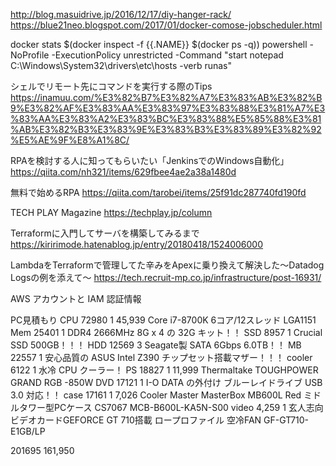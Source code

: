http://blog.masuidrive.jp/2016/12/17/diy-hanger-rack/
https://blue21neo.blogspot.com/2017/01/docker-comose-jobscheduler.html

docker stats $(docker inspect -f {{.NAME}} $(docker ps -q))
powershell -NoProfile -ExecutionPolicy unrestricted -Command "start notepad C:\Windows\System32\drivers\etc\hosts -verb runas"

シェルでリモート先にコマンドを実行する際のTips
https://inamuu.com/%E3%82%B7%E3%82%A7%E3%83%AB%E3%82%B9%E3%82%AF%E3%83%AA%E3%83%97%E3%83%88%E3%81%A7%E3%83%AA%E3%83%A2%E3%83%BC%E3%83%88%E5%85%88%E3%81%AB%E3%82%B3%E3%83%9E%E3%83%B3%E3%83%89%E3%82%92%E5%AE%9F%E8%A1%8C/

RPAを検討する人に知ってもらいたい「JenkinsでのWindows自動化」
https://qiita.com/nh321/items/629fbee4ae2a38a1480d

無料で始めるRPA
https://qiita.com/tarobei/items/25f91dc287740fd190fd

TECH PLAY Magazine
https://techplay.jp/column

Terraformに入門してサーバを構築してみるまで
https://kiririmode.hatenablog.jp/entry/20180418/1524006000

LambdaをTerraformで管理してた辛みをApexに乗り換えて解決した〜Datadog Logsの例を添えて〜
https://tech.recruit-mp.co.jp/infrastructure/post-16931/

AWS アカウントと IAM 認証情報

PC見積もり
CPU	72980	1	45,939	Core i7-8700K 6コア/12スレッド LGA1151 
Mem	25401	1		DDR4 2666MHz 8G x 4 の 32G キット！！ 
SSD	8957	1		Crucial SSD 500GB！！！
HDD	12569	3		Seagate製 SATA 6Gbps 6.0TB！！
MB	22557	1		安心品質の ASUS Intel Z390 チップセット搭載マザー！！！
cooler	6122	1		水冷 CPU クーラー！
PS	18827	1	11,999	Thermaltake TOUGHPOWER GRAND RGB -850W
DVD	17121	1		I-O DATA の外付け ブルーレイドライブ USB 3.0 対応！！
case	17161	1	7,026	Cooler Master MasterBox MB600L Red ミドルタワー型PCケース CS7067 MCB-B600L-KA5N-S00
video	4,259	1	玄人志向 ビデオカードGEFORCE GT 710搭載 ロープロファイル 空冷FAN GF-GT710-E1GB/LP


201695			161,950	

